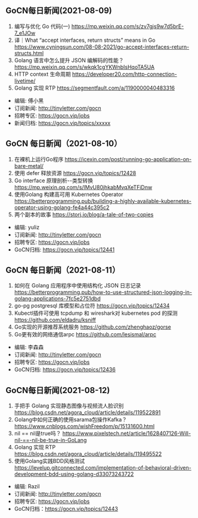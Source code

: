 ## GoCN每日新闻(2021-08-09)

1. 编写与优化 Go 代码(一) https://mp.weixin.qq.com/s/zv7gjs9w7d5brE-7_e1JOw
2. 译｜What “accept interfaces, return structs” means in Go https://www.cyningsun.com/08-08-2021/go-accept-interfaces-return-structs.html
3. Golang 语言中怎么提升 JSON 编解码的性能？ https://mp.weixin.qq.com/s/wkqk1cgYKWnbIsHqoTA5UA
4. HTTP context 生命周期 https://developer20.com/http-connection-livetime/
5. Golang 实现 RTP https://segmentfault.com/a/1190000040483316

* 编辑: 傅小黑
* 订阅新闻: http://tinyletter.com/gocn
* 招聘专区: https://gocn.vip/jobs
* 新闻归档: https://gocn.vip/topics/xxxxx


## GoCN 每日新闻（2021-08-10）

1. 在裸机上运行Go程序 https://icexin.com/post/running-go-application-on-bare-metal/
2. 使用 defer 释放资源 https://gocn.vip/topics/12428
3. Go interface 原理剖析--类型转换 https://mp.weixin.qq.com/s/lMvU80jhkabMvqXeTFiDnw
4. 使用Golang 构建高可用 Kubernetes Operator https://betterprogramming.pub/building-a-highly-available-kubernetes-operator-using-golang-fe4a44c395c2
5. 两个副本的故事 https://storj.io/blog/a-tale-of-two-copies

- 编辑: yuliz
- 订阅新闻: http://tinyletter.com/gocn
- 招聘专区: https://gocn.vip/jobs
- GoCN归档: https://gocn.vip/topics/12441

## GoCN 每日新闻（2021-08-11）

1. 如何在 Golang 应用程序中使用结构化 JSON 日志记录 https://betterprogramming.pub/how-to-use-structured-json-logging-in-golang-applications-7fc5e2751dbd
2. go-pg postgresql 库模型和占位符 https://gocn.vip/topics/12434
3. Kubectl插件可使用 tcpdump 和 wireshark对 kubernetes pod 的探测 https://github.com/eldadru/ksniff
4. Go实现的开源推荐系统服务 https://github.com/zhenghaoz/gorse
5. Go更有效的网络通信arpc https://github.com/lesismal/arpc

- 编辑: 李森森
- 订阅新闻: http://tinyletter.com/gocn
- 招聘专区: https://gocn.vip/jobs
- GoCN归档: https://gocn.vip/topics/12436


## GoCN每日新闻(2021-08-12)

1. 手把手 Golang 实现静态图像与视频流人脸识别 https://blog.csdn.net/agora_cloud/article/details/119522891
2. Golang中如何正确的使用sarama包操作Kafka？ https://www.cnblogs.com/wishFreedom/p/15131600.html
3. nil == nil是true吗？ https://www.pixelstech.net/article/1628407126-Will-nil-==-nil-be-true-in-GoLang
4. Golang 实现 RTP https://blog.csdn.net/agora_cloud/article/details/119495522
5. 使用Golang实践BDD风格测试 https://levelup.gitconnected.com/implementation-of-behavioral-driven-development-bdd-using-golang-d33073243722

- 编辑: Razil
- 订阅新闻: http://tinyletter.com/gocn
- 招聘专区: https://gocn.vip/jobs 
- GoCN归档：https://gocn.vip/topics/12443    
